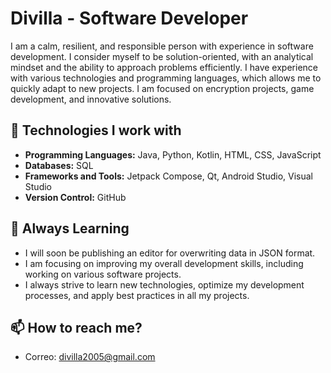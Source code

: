 # Divilla - Software Developer

I am a calm, resilient, and responsible person with experience in software development. I consider myself to be solution-oriented, with an analytical mindset and the ability to approach problems efficiently. I have experience with various technologies and programming languages, which allows me to quickly adapt to new projects. I am focused on encryption projects, game development, and innovative solutions.

## 🚀 Technologies I work with

- **Programming Languages:** Java, Python, Kotlin, HTML, CSS, JavaScript
- **Databases:** SQL
- **Frameworks and Tools:** Jetpack Compose, Qt, Android Studio, Visual Studio
- **Version Control:** GitHub

## 🌱 Always Learning

- I will soon be publishing an editor for overwriting data in JSON format.
- I am focusing on improving my overall development skills, including working on various software projects.
- I always strive to learn new technologies, optimize my development processes, and apply best practices in all my projects.

## 📫 How to reach me?

- Correo: divilla2005@gmail.com
